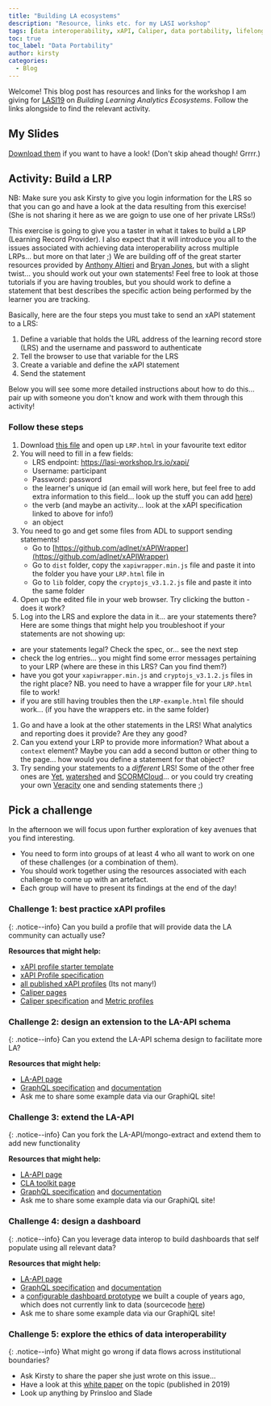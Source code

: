 ```yaml
---
title: "Building LA ecosystems"
description: "Resource, links etc. for my LASI workshop"
tags: [data interoperability, xAPI, Caliper, data portability, lifelong learning]
toc: true
toc_label: "Data Portability"
author: kirsty
categories:
  - Blog
---
```


Welcome! This blog post has resources and links for the workshop I am giving for [LASI19](https://solaresearch.org/events/lasi/lasi19/) on *Building Learning Analytics Ecosystems*. Follow the links alongside to find the relevant activity.

## My Slides

[Download them]({{site.baseurl}}/assets/slides/BuildingLAEcosystems.pptx) if you want to have a look! (Don't skip ahead though! Grrrr.) 

##  Activity: Build a LRP

NB: Make sure you ask Kirsty to give you login information for the LRS so that you can go and have a look at the data resulting from this exercise! (She is not sharing it here as we are goign to use one of her private LRSs!)

This exercise is going to give you a taster in what it takes to build a LRP (Learning Record Provider). I also expect that it will introduce you all to the issues associated with achieving data interoperability across multiple LRPs... but more on that later  ;) We are building off of the great starter resources provided by [Anthony Altieri](https://learningsolutionsmag.com/articles/2322/getting-started-with-xapi-four-lines-of-code) and [Bryan Jones](https://elearningart.com/blog/xapi/), but  with a slight twist... you should work out  your own statements! Feel free to look at those tutorials if you are having troubles, but you should work to define a statement that best describes the specific action being performed by the learner you are tracking.

Basically, here are the four steps you must take to send an xAPI statement to a LRS:

1. Define a variable that holds the URL address of the learning record store (LRS) and the username and password to authenticate
1. Tell the browser to use that variable for the LRS
1. Create a variable and define the xAPI statement
1. Send the statement

Below you will see some more detailed instructions about how to do this... pair up with someone you don't know and work with them through this activity!

### Follow these steps

1. Download [this file]({{site.baseurl}}/assets/LRPexercise.zip) and open up `LRP.html` in your favourite text editor
1. You will need to fill in a few fields:   
    - LRS endpoint: https://lasi-workshop.lrs.io/xapi/
    - Username: participant
    - Password: password
    - the learner's unique id (an email will work here, but feel free to add extra information to this field... look up the stuff you can add [here](https://github.com/adlnet/xAPI-Spec/blob/master/xAPI-Data.md#actor))
    - the verb (and maybe an activity... look at the xAPI specification linked to above for info!)
    - an object
1. You need to go and get some files from ADL to support sending statements!  
    - Go to [https://github.com/adlnet/xAPIWrapper](https://github.com/adlnet/xAPIWrapper)
    - Go to `dist` folder, copy the `xapiwrapper.min.js` file and paste it into the folder you have your `LRP.html` file in
    - Go to `lib` folder, copy the `cryptojs_v3.1.2.js` file and paste it into the same folder
1. Open up the edited file in your web browser. Try clicking the button - does it work?
1. Log into the LRS and explore the data in it... are your statements there? Here are some things that might help  you troubleshoot if your statements are not showing up:  
  - are your statements legal? Check the spec, or... see the next step
  - check the log entries... you might find some error messages pertaining to your LRP (where are these in this LRS? Can you find them?)
  - have you got your `xapiwrapper.min.js` and `cryptojs_v3.1.2.js` files in the right place? NB. you need to have a wrapper file for your `LRP.html` file to work!
  - if you are still having troubles then the `LRP-example.html` file should work... (if you have the wrappers etc. in the same folder)
1. Go and have a look at the other statements in the LRS! What analytics and reporting does it provide? Are they any good?
1. Can you extend your LRP to provide more information? What about a `context` element? Maybe you can add a second button or other thing to the page... how would you define a statement for that object?
1. Try  sending your statements to a *different* LRS! Some of the other free ones are [Yet](https://www.yetanalytics.com/free-sandbox-account), [watershed](https://www.watershedlrs.com/product/pricing/essentials-learning-record-store  
) and [SCORMCloud](https://rusticisoftware.com/products/scorm-cloud/)... or you could try creating your own [Veracity](https://lrs.io/) one and sending statements there ;)


## Pick a challenge

In the afternoon we will focus upon further exploration of key avenues that you find interesting.

- You need to form into groups of at least 4 who all want to work on one of these challenges (or a combination of them).
- You should work together using the resources associated with each challenge to come up with an artefact.
- Each group will have to present its findings at the end of the day!

### Challenge 1: best practice xAPI profiles

{: .notice--info}
Can you build a profile that will provide data the LA community can actually use?

**Resources that might help:**
- [xAPI profile starter template](https://www.imsglobal.org/sites/default/files/caliper/v1p1/caliper-spec-v1p1/caliper-spec-v1p1.html)
- [xAPI Profile specification](https://github.com/adlnet/xapi-profiles)
- [all published xAPI profiles](http://xapi.vocab.pub/) (Its not many!)
- [Caliper pages](https://www.imsglobal.org/activity/caliper)
- [Caliper specification](https://www.imsglobal.org/sites/default/files/caliper/v1p1/caliper-spec-v1p1/caliper-spec-v1p1.html) and [Metric profiles](https://www.imsglobal.org/caliper-11-metric-profiles)

### Challenge 2: design an extension to the LA-API schema

{: .notice--info}
Can you extend the LA-API schema design to facilitate more LA?

**Resources that might help:**
- [LA-API page]({{site.baseurl}}/tools/LA-API/)
- [GraphQL specification](https://graphql.github.io/graphql-spec/) and [documentation](https://graphql.org/)
- Ask me to share some example data via our GraphiQL site!

### Challenge 3: extend the LA-API

{: .notice--info}
Can you fork the LA-API/mongo-extract and extend them to add new functionality

**Resources that might help:**
- [LA-API page]({{site.baseurl}}/tools/LA-API/)
- [CLA toolkit page]({{site.baseurl}}/tools/CLAtoolkit/)
- [GraphQL specification](https://graphql.github.io/graphql-spec/) and [documentation](https://graphql.org/)
- Ask me to share some example data via our GraphiQL site!

### Challenge 4: design a dashboard

{: .notice--info}
Can you leverage data interop to build dashboards that self populate using all relevant data?

**Resources that might help:**
- [LA-API page]({{site.baseurl}}/tools/LA-API/)
- [GraphQL specification](https://graphql.github.io/graphql-spec/) and [documentation](https://graphql.org/)
- a [configurable dashboard prototype](http://canvasdashboard.utscic.edu.au/) we built a couple  of years ago, which does not currently link to data (sourcecode [here](https://github.com/uts-cic/CanvasDashboard))
- Ask me to share some example data via our GraphiQL site!

### Challenge 5: explore the ethics of data interoperability

{: .notice--info}
What might go wrong if data flows across institutional boundaries?

- Ask Kirsty to share the paper she just wrote on this issue...
- Have a look at this [white paper](https://www.researchgate.net/profile/Deborah_West7/publication/332263485_The_Ethics_of_Learning_Analytics_in_Australian_Higher_Education_DISCUSSION_PAPER_PREPARED_BY/links/5caab27e92851c64bd57b3f1/The-Ethics-of-Learning-Analytics-in-Australian-Higher-Education-DISCUSSION-PAPER-PREPARED-BY.pdf) on the topic (published in 2019)
- Look up anything by Prinsloo and Slade
